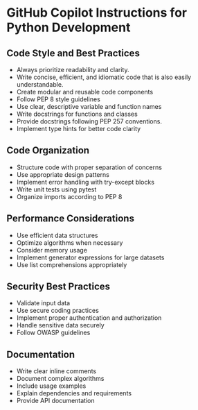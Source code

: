 # GitHub Copilot Instructions for Python Development

## Code Style and Best Practices
- Always prioritize readability and clarity.
- Write concise, efficient, and idiomatic code that is also easily understandable.
- Create modular and reusable code components
- Follow PEP 8 style guidelines
- Use clear, descriptive variable and function names
- Write docstrings for functions and classes
- Provide docstrings following PEP 257 conventions.
- Implement type hints for better code clarity

## Code Organization
- Structure code with proper separation of concerns
- Use appropriate design patterns
- Implement error handling with try-except blocks
- Write unit tests using pytest
- Organize imports according to PEP 8

## Performance Considerations
- Use efficient data structures
- Optimize algorithms when necessary
- Consider memory usage
- Implement generator expressions for large datasets
- Use list comprehensions appropriately

## Security Best Practices
- Validate input data
- Use secure coding practices
- Implement proper authentication and authorization
- Handle sensitive data securely
- Follow OWASP guidelines

## Documentation
- Write clear inline comments
- Document complex algorithms
- Include usage examples
- Explain dependencies and requirements
- Provide API documentation